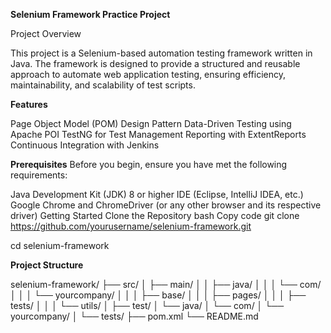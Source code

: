 **Selenium Framework Practice Project**

Project Overview

This project is a Selenium-based automation testing framework written in Java. The framework is designed to provide a structured and reusable approach to automate web application testing, ensuring efficiency, maintainability, and scalability of test scripts.

**Features**

Page Object Model (POM) Design Pattern
Data-Driven Testing using Apache POI
TestNG for Test Management
Reporting with ExtentReports
Continuous Integration with Jenkins

**Prerequisites**
Before you begin, ensure you have met the following requirements:

Java Development Kit (JDK) 8 or higher
IDE (Eclipse, IntelliJ IDEA, etc.)
Google Chrome and ChromeDriver (or any other browser and its respective driver)
Getting Started
Clone the Repository
bash
Copy code
git clone https://github.com/yourusername/selenium-framework.git

cd selenium-framework

**Project Structure**


selenium-framework/
├── src/
│   ├── main/
│   │   ├── java/
│   │   │   └── com/
│   │   │       └── yourcompany/
│   │   │           ├── base/
│   │   │           ├── pages/
│   │   │           ├── tests/
│   │   │           └── utils/
│   ├── test/
│       └── java/
│           └── com/
│               └── yourcompany/
│                   └── tests/
├── pom.xml
└── README.md

